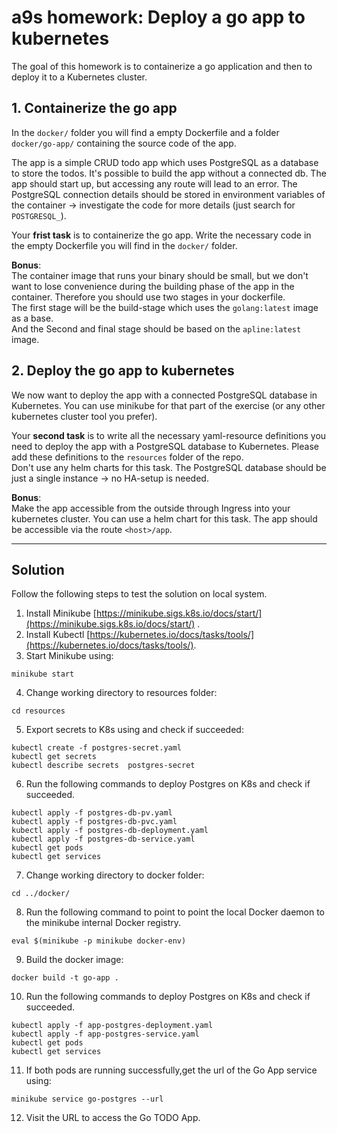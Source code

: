 # a9s homework: Deploy a go app to kubernetes

The goal of this homework is to containerize a go application
and then to deploy it to a Kubernetes cluster.

## 1. Containerize the go app

In the `docker/` folder you will find a empty Dockerfile and a folder `docker/go-app/` containing the source code of the app.

The app is a simple CRUD todo app which uses PostgreSQL as a
database to store the todos. It's possible to build the app without a connected db. The app should start up, but accessing any route will lead to an error.
The PostgreSQL connection details should be stored in environment variables of the container -> investigate the code for more details (just search for `POSTGRESQL_`).

Your **frist task** is to containerize the go app.
Write the necessary code in the empty Dockerfile you will find in the `docker/` folder.

**Bonus**:<br/>
The container image that runs your binary should be small, but we don't want to lose convenience during the building phase of the app in the container.
Therefore you should use two stages in your dockerfile.<br />
The first stage will be the build-stage which uses the `golang:latest` image as a base.<br/>
And the Second and final stage should be based on the `apline:latest` image.

## 2. Deploy the go app to kubernetes

We now want to deploy the app with a connected PostgreSQL database in Kubernetes. You can use minikube for that part of the exercise (or any other kubernetes cluster tool you prefer).

Your **second task** is to write all the necessary yaml-resource definitions you need to deploy the app with a PostgreSQL database to Kubernetes. Please add these definitions to the `resources` folder of the repo.<br/>
Don't use any helm charts for this task. The PostgreSQL database should be just a single instance -> no HA-setup is needed.

**Bonus**:<br/>
Make the app accessible from the outside through Ingress into your kubernetes cluster. You can use a helm chart for this task.
The app should be accessible via the route `<host>/app`.

_____

## Solution

Follow the following steps to test the solution on local system.

1. Install Minikube [https://minikube.sigs.k8s.io/docs/start/](https://minikube.sigs.k8s.io/docs/start/) .
2. Install Kubectl [https://kubernetes.io/docs/tasks/tools/](https://kubernetes.io/docs/tasks/tools/).
3. Start Minikube using:
```
minikube start
```
4. Change working directory to resources folder:
```
cd resources
```
5. Export secrets to K8s using and check if succeeded:
```
kubectl create -f postgres-secret.yaml
kubectl get secrets
kubectl describe secrets  postgres-secret
```

6. Run the following commands to deploy Postgres on K8s and check if succeeded.
```
kubectl apply -f postgres-db-pv.yaml
kubectl apply -f postgres-db-pvc.yaml
kubectl apply -f postgres-db-deployment.yaml
kubectl apply -f postgres-db-service.yaml
kubectl get pods
kubectl get services
```

7. Change working directory to docker folder:
```
cd ../docker/
```
8. Run the following command to point to point the local Docker daemon to the minikube internal Docker registry.
```
eval $(minikube -p minikube docker-env)
```
9. Build the docker image:
```
docker build -t go-app .
```
10. Run the following commands to deploy Postgres on K8s and check if succeeded.
```
kubectl apply -f app-postgres-deployment.yaml
kubectl apply -f app-postgres-service.yaml
kubectl get pods
kubectl get services
```
11. If both pods are running successfully,get the url of the Go App service using:
``` 
minikube service go-postgres --url
```
12. Visit the URL to access the Go TODO App.